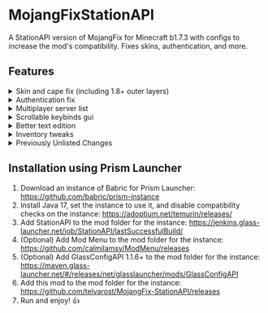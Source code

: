 # MojangFixStationAPI
A StationAPI version of MojangFix for Minecraft b1.7.3 with configs to increase the mod's compatibility. Fixes skins, authentication, and more.

## Features
<details><summary>Skin and cape fix (including 1.8+ outer layers)</summary>

![mintoyatsu standing with a working skin](https://user-images.githubusercontent.com/35262707/158473931-1ae3ea4f-4673-4baa-aa3d-044275d462ea.png)
</details>

<details><summary>Authentication fix</summary>

![server log](https://user-images.githubusercontent.com/35262707/159056534-568087f9-00e2-4830-b66a-5046773cb3b1.png)
Allows the server to verify that the connecting player is logged in
</details>

<details><summary>Multiplayer server list</summary>

![multiplayer screen](https://user-images.githubusercontent.com/35262707/159057966-8c3a6bc2-da0f-4132-a8f3-fb0d0839763a.png)

(server status not implemented yet)
</details>

<details><summary>Scrollable keybinds gui</summary>

![keybinds screen](https://user-images.githubusercontent.com/35262707/159058180-789b936e-0cb8-4ece-8fa2-d225b4812b24.png)
</details>

<details><summary>Better text edition</summary>

![text](https://user-images.githubusercontent.com/35262707/159060408-8e35a074-0ee1-426a-bc51-1152d6adca34.gif)
</details>

<details><summary>Inventory tweaks</summary>

<video controls src="https://user-images.githubusercontent.com/35262707/159063818-e450561d-f13d-435a-b46b-879cc54a8a0f.mp4" />
</details>

<details><summary>Previously Unlisted Changes</summary>

- Enable Bit Depth Fix
- Enable Death Screen Score Fix
- Enable Debug Graph Hidden By Default
  - A keybind has been added in this version of MojangFix to toggle it back on
  - Old MojangFix utilized LCtrl + F3 to show graph, this edition uses default "P" to toggle graph on/off
- Enable Displaying World Seed In Debug Menu
- Enable MojangFix Version Text On Title Screen
- Enable Quit Button
- Change Resources Download URL
  - This edition of MojangFix lets you change it yourself as well in the config settings
</details>

## Installation using Prism Launcher

1. Download an instance of Babric for Prism Launcher: https://github.com/babric/prism-instance
2. Install Java 17, set the instance to use it, and disable compatibility checks on the instance: https://adoptium.net/temurin/releases/
3. Add StationAPI to the mod folder for the instance: https://jenkins.glass-launcher.net/job/StationAPI/lastSuccessfulBuild/
4. (Optional) Add Mod Menu to the mod folder for the instance: https://github.com/calmilamsy/ModMenu/releases
5. (Optional) Add GlassConfigAPI 1.1.6+ to the mod folder for the instance: https://maven.glass-launcher.net/#/releases/net/glasslauncher/mods/GlassConfigAPI
6. Add this mod to the mod folder for the instance: https://github.com/telvarost/MojangFix-StationAPI/releases
7. Run and enjoy! 👍
